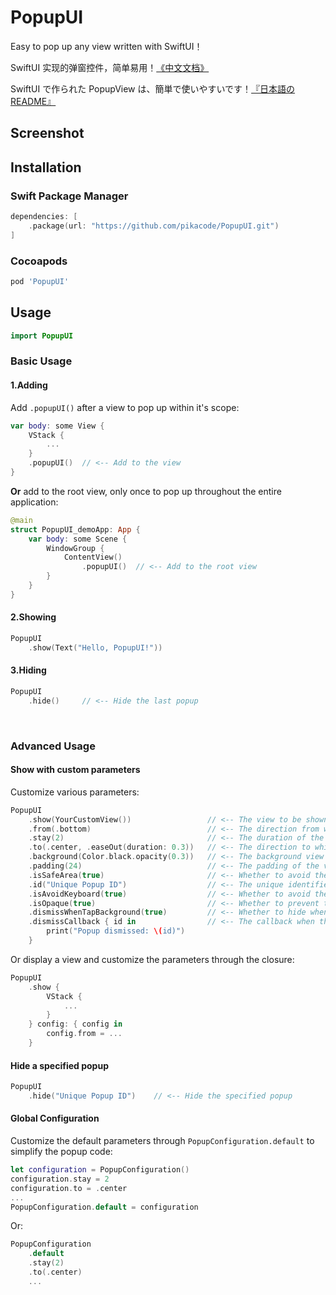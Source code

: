 # PopupUI
Easy to pop up any view written with SwiftUI！ 

SwiftUI 实现的弹窗控件，简单易用！[《中文文档》](README_CN.md)

SwiftUI で作られた PopupView は、簡単で使いやすいです！[『日本語のREADME』](README_JP.md)


 

## Screenshot

## Installation

### Swift Package Manager

```swift
dependencies: [
    .package(url: "https://github.com/pikacode/PopupUI.git")
]
```


### Cocoapods

```ruby
pod 'PopupUI'
```

  

## Usage
```swift
import PopupUI
```

### Basic Usage

#### 1.Adding
Add `.popupUI()` after a view to pop up within it's scope:
```swift
var body: some View {
    VStack {
        ...
    }
    .popupUI()  // <-- Add to the view
}
```
**Or** add to the root view, only once to pop up throughout the entire application:
```swift
@main
struct PopupUI_demoApp: App {
    var body: some Scene {
        WindowGroup {
            ContentView()
                .popupUI()  // <-- Add to the root view
        }
    }
}
```

#### 2.Showing
```swift
PopupUI
    .show(Text("Hello, PopupUI!"))
```


#### 3.Hiding
```swift
PopupUI
    .hide()     // <-- Hide the last popup 
```


​    
### Advanced Usage
#### Show with custom parameters
Customize various parameters:
```swift
PopupUI
    .show(YourCustomView())                 // <-- The view to be shown
    .from(.bottom)                          // <-- The direction from which the view is shown
    .stay(2)                                // <-- The duration of the view staying
    .to(.center, .easeOut(duration: 0.3))   // <-- The direction to which the view is hidden and the animation
    .background(Color.black.opacity(0.3))   // <-- The background view
    .padding(24)                            // <-- The padding of the view
    .isSafeArea(true)                       // <-- Whether to avoid the safe area
    .id("Unique Popup ID")                  // <-- The unique identifier, when not passed, the same id is used by default, so only one popup can be displayed at a time, you can display multiple popups at the same time by setting different ids
    .isAvoidKeyboard(true)                  // <-- Whether to avoid the keyboard
    .isOpaque(true)                         // <-- Whether to prevent the user from interacting with the background view
    .dismissWhenTapBackground(true)         // <-- Whether to hide when the background view is tapped
    .dismissCallback { id in                // <-- The callback when the view is hidden
        print("Popup dismissed: \(id)")
    }
```

Or display a view and customize the parameters through the closure:
```swift
PopupUI
    .show {
        VStack {
            ...
        }
    } config: { config in
        config.from = ...
    }
```

#### Hide a specified popup
```swift
PopupUI
    .hide("Unique Popup ID")    // <-- Hide the specified popup
```

  

#### Global Configuration
Customize the default parameters through `PopupConfiguration.default` to simplify the popup code:
```swift
let configuration = PopupConfiguration()
configuration.stay = 2
configuration.to = .center
...
PopupConfiguration.default = configuration
```
Or:
```swift
PopupConfiguration
    .default
    .stay(2)
    .to(.center)
    ...
```
